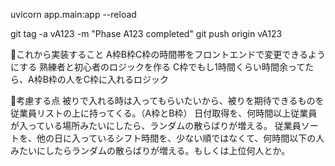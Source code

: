 uvicorn app.main:app --reload

git tag -a vA123 -m "Phase A123 completed"
git push origin vA123




🔴これから実装すること
A枠B枠C枠の時間帯をフロントエンドで変更できるようにする
熟練者と初心者のロジックを作る
C枠でもし1時間くらい時間余ってたら、A枠B枠の人をC枠に入れるロジック


🔴考慮する点
被りで入れる時は入ってもらいたいから、被りを期待できるものを従業員リストの上に持ってくる。（A枠とB枠）
日付取得を、何時間以上従業員が入っている場所みたいにしたら、ランダムの散らばりが増える。
従業員ソートを、他の日に入っているシフト時間を、少ない順ではなくて、何時間以下の人みたいにしたらランダムの散らばりが増える。もしくは上位何人とか。

